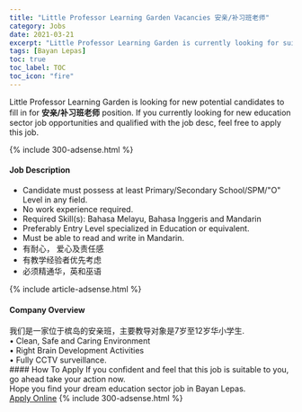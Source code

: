 ```yaml
---
title: "Little Professor Learning Garden Vacancies 安亲/补习班老师" 
category: Jobs 
date: 2021-03-21 
excerpt: "Little Professor Learning Garden is currently looking for suitable person to fill in the 安亲/补习班老师 which positioned at Bayan Lepas" 
tags: [Bayan Lepas] 
toc: true 
toc_label: TOC 
toc_icon: "fire" 
--- 
```


<p>Little Professor Learning Garden is looking for new potential candidates to fill in for <b>安亲/补习班老师</b> position. If you currently looking for new education sector job opportunities and qualified with the job desc, feel free to apply this job.
</p>{% include 300-adsense.html %} 
<div><div><h4>Job Description</h4></div><div><div><span><div><ul><li>Candidate must possess at least Primary/Secondary School/SPM/"O" Level&#160;in any field.</li><li>No work experience required.</li><li>Required Skill(s): Bahasa Melayu, Bahasa Inggeris and Mandarin</li><li>Preferably Entry Level specialized in Education or equivalent.</li><li>Must be able to read and write in Mandarin.</li><li>&#26377;&#32784;&#24515;&#65292; &#29233;&#24515;&#21450;&#36131;&#20219;&#24863;</li><li>&#26377;&#25945;&#23398;&#32463;&#39564;&#32773;&#20248;&#20808;&#32771;&#34385;</li><li>&#24517;&#39035;&#31934;&#36890;&#21326;&#65292;&#33521;&#21644;&#24043;&#35821;</li></ul></div></span></div></div></div> 
{% include article-adsense.html %} 
<div><div><h4>Company Overview</h4></div><div><div><span><div><div>
	&#25105;&#20204;&#26159;&#19968;&#23478;&#20301;&#20110;&#27103;&#23707;&#30340;&#23433;&#20146;&#29677;&#65292;&#20027;&#35201;&#25945;&#23548;&#23545;&#35937;&#26159;7&#23681;&#33267;12&#23681;&#21326;&#23567;&#23398;&#29983;.</div>
<div>
	&#8226; Clean, Safe and Caring Environment<br>
	&#8226;&#160;Right Brain Development Activities<br>
	&#8226; Fully CCTV surveillance.</div></div></span></div></div></div> 
#### How To Apply 
If you confident and feel that this job is suitable to you, go ahead take your action now. <br/> 
Hope you find your dream education sector job in Bayan Lepas. <br/> 
<a href="https://www.jobstreet.com.my/en/job/安亲-补习班老师-4512570?jobId=jobstreet-my-job-4512570" class="btn btn--info" target="_blank" rel="nofollow noopenner">Apply Online</a> 
{% include 300-adsense.html %} 